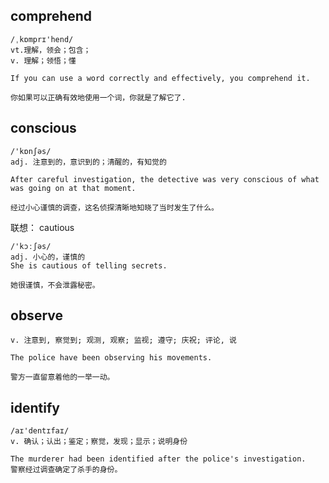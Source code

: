 ## comprehend
```
/ˌkɒmprɪ'hend/
vt.理解，领会；包含；
v. 理解；领悟；懂

If you can use a word correctly and effectively, you comprehend it.

你如果可以正确有效地使用一个词，你就是了解它了.
```

## conscious
```
/'kɒnʃəs/
adj. 注意到的，意识到的；清醒的，有知觉的

After careful investigation, the detective was very conscious of what was going on at that moment.

经过小心谨慎的调查，这名侦探清晰地知晓了当时发生了什么。
```

联想： cautious
```
/'kɔːʃəs/
adj. 小心的，谨慎的
She is cautious of telling secrets.

她很谨慎，不会泄露秘密。
```

## observe
```
v. 注意到, 察觉到; 观测, 观察; 监视; 遵守; 庆祝; 评论, 说

The police have been observing his movements.

警方一直留意着他的一举一动。
```

## identify
```
/aɪ'dentɪfaɪ/
v. 确认；认出；鉴定；察觉，发现；显示；说明身份

The murderer had been identified after the police's investigation.
警察经过调查确定了杀手的身份。
```